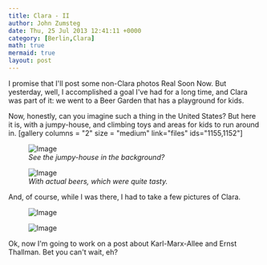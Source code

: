 ```yaml
---
title: Clara - II
author: John Zumsteg
date: Thu, 25 Jul 2013 12:41:11 +0000
category: [Berlin,Clara]
math: true
mermaid: true
layout: post
---
```

I promise that I'll post some non-Clara photos Real Soon Now. But yesterday, well, I accomplished a goal I've had for a long time, and Clara was part of it: we went to a Beer Garden that has a playground for kids. 

Now, honestly, can you imagine such a thing in the United States? But here it is, with a jumpy-house, and climbing toys and areas for kids to run around in.
[gallery columns = "2" size = "medium" link="files" ids="1155,1152"]


<figure class = "landscape">
	<img src="{{ "/assets/images/2013/07/DSC03623.jpg" | prepend: site.baseurl  }}" alt="Image" />
		<figcaption><em>See the jumpy-house in the background?</em></figcaption>
</figure>
<figure class = "portrait">
	<img src="{{ "/assets/images/2013/07/DSC03614.jpg" | prepend: site.baseurl  }}" alt="Image" />
		<figcaption><em>With actual beers, which were quite tasty.</em></figcaption>
</figure>


And, of course, while I was there, I had to take a few pictures of Clara.  
<figure class = "portrait">
	<img src="{{ "/assets/images/2013/07/DSC03619.jpg" | prepend: site.baseurl  }}" alt="Image" />
		<figcaption><em></em></figcaption>
</figure>

<figure class = "portrait">
	<img src="{{ "/assets/images/2013/07/DSC03618.jpg" | prepend: site.baseurl  }}" alt="Image" />
		<figcaption><em></em></figcaption>
</figure>


Ok, now I'm going to work on a post about Karl-Marx-Allee and Ernst Thallman. Bet you can't wait, eh?
